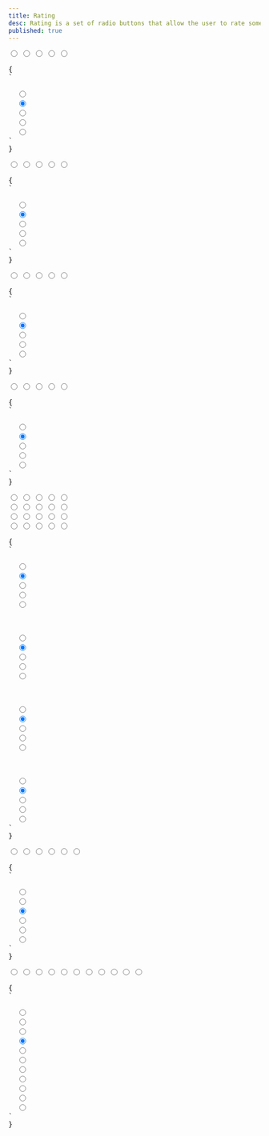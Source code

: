```yaml
---
title: Rating
desc: Rating is a set of radio buttons that allow the user to rate something.
published: true
---
```


<script>
  import Component from "@components/Component.svelte"
  import ClassTable from "@components/ClassTable.svelte"
  import { prefix } from '$lib/stores';
  import { replace } from '$lib/actions';
</script>

<ClassTable
data="{[
  { type:'component', class: 'rating', desc: 'Wrapper component for radio buttons' },
  { type:'modifier', class: 'rating-half', desc: 'To shows half of the shape' },
  { type:'modifier', class: 'rating-hidden', desc: 'hides the input. Useful to clear the the rating' },
  { type:'responsive', class: 'rating-lg', desc: 'Large rating' },
  { type:'responsive', class: 'rating-md', desc: 'Medium rating (default)' },
  { type:'responsive', class: 'rating-sm', desc: 'Small rating' },
  { type:'responsive', class: 'rating-xs', desc: 'Extra small rating' },
]}"
/>

<Component title="Rating">
<div class="rating">
  <input type="radio" name="rating-1" class="mask mask-star" />
  <input type="radio" name="rating-1" class="mask mask-star" checked />
  <input type="radio" name="rating-1" class="mask mask-star" />
  <input type="radio" name="rating-1" class="mask mask-star" />
  <input type="radio" name="rating-1" class="mask mask-star" />
</div>
<pre slot="html" use:replace={{ to: $prefix }}>{
`<div class="$$rating">
  <input type="radio" name="rating-1" class="$$mask $$mask-star" />
  <input type="radio" name="rating-1" class="$$mask $$mask-star" checked />
  <input type="radio" name="rating-1" class="$$mask $$mask-star" />
  <input type="radio" name="rating-1" class="$$mask $$mask-star" />
  <input type="radio" name="rating-1" class="$$mask $$mask-star" />
</div>`
}</pre>
</Component>

<Component title="mask-star-2 with warning color">
<div class="rating">
  <input type="radio" name="rating-2" class="mask mask-star-2 bg-orange-400" />
  <input type="radio" name="rating-2" class="mask mask-star-2 bg-orange-400" checked />
  <input type="radio" name="rating-2" class="mask mask-star-2 bg-orange-400" />
  <input type="radio" name="rating-2" class="mask mask-star-2 bg-orange-400" />
  <input type="radio" name="rating-2" class="mask mask-star-2 bg-orange-400" />
</div>
<pre slot="html" use:replace={{ to: $prefix }}>{
`<div class="$$rating">
  <input type="radio" name="rating-2" class="$$mask $$mask-star-2 bg-orange-400" />
  <input type="radio" name="rating-2" class="$$mask $$mask-star-2 bg-orange-400" checked />
  <input type="radio" name="rating-2" class="$$mask $$mask-star-2 bg-orange-400" />
  <input type="radio" name="rating-2" class="$$mask $$mask-star-2 bg-orange-400" />
  <input type="radio" name="rating-2" class="$$mask $$mask-star-2 bg-orange-400" />
</div>`
}</pre>
</Component>

<Component title="mask-heart with multiple colors">
<div class="gap-1 rating">
  <input type="radio" name="rating-3" class="mask mask-heart bg-red-400" />
  <input type="radio" name="rating-3" class="mask mask-heart bg-orange-400" checked />
  <input type="radio" name="rating-3" class="mask mask-heart bg-yellow-400" />
  <input type="radio" name="rating-3" class="mask mask-heart bg-lime-400" />
  <input type="radio" name="rating-3" class="mask mask-heart bg-green-400" />
</div>
<pre slot="html" use:replace={{ to: $prefix }}>{
`<div class="$$rating gap-1">
  <input type="radio" name="rating-3" class="$$mask $$mask-heart bg-red-400" />
  <input type="radio" name="rating-3" class="$$mask $$mask-heart bg-orange-400" checked />
  <input type="radio" name="rating-3" class="$$mask $$mask-heart bg-yellow-400" />
  <input type="radio" name="rating-3" class="$$mask $$mask-heart bg-lime-400" />
  <input type="radio" name="rating-3" class="$$mask $$mask-heart bg-green-400" />
</div>`
}</pre>
</Component>

<Component title="mask-star-2 with green-500 color">
<div class="rating">
  <input type="radio" name="rating-4" class="bg-green-500 mask mask-star-2" />
  <input type="radio" name="rating-4" class="bg-green-500 mask mask-star-2" checked />
  <input type="radio" name="rating-4" class="bg-green-500 mask mask-star-2" />
  <input type="radio" name="rating-4" class="bg-green-500 mask mask-star-2" />
  <input type="radio" name="rating-4" class="bg-green-500 mask mask-star-2" />
</div>
<pre slot="html" use:replace={{ to: $prefix }}>{
`<div class="$$rating">
  <input type="radio" name="rating-4" class="$$mask $$mask-star-2 bg-green-500" />
  <input type="radio" name="rating-4" class="$$mask $$mask-star-2 bg-green-500" checked />
  <input type="radio" name="rating-4" class="$$mask $$mask-star-2 bg-green-500" />
  <input type="radio" name="rating-4" class="$$mask $$mask-star-2 bg-green-500" />
  <input type="radio" name="rating-4" class="$$mask $$mask-star-2 bg-green-500" />
</div>`
}</pre>
</Component>

<Component title="Sizes">
<div class="flex flex-col gap-2 items-center">
  <div class="rating rating-xs">
    <input type="radio" name="rating-5" class="mask mask-star-2 bg-orange-400" />
    <input type="radio" name="rating-5" class="mask mask-star-2 bg-orange-400" checked />
    <input type="radio" name="rating-5" class="mask mask-star-2 bg-orange-400" />
    <input type="radio" name="rating-5" class="mask mask-star-2 bg-orange-400" />
    <input type="radio" name="rating-5" class="mask mask-star-2 bg-orange-400" />
  </div>
  <div class="rating rating-sm">
    <input type="radio" name="rating-6" class="mask mask-star-2 bg-orange-400" />
    <input type="radio" name="rating-6" class="mask mask-star-2 bg-orange-400" checked />
    <input type="radio" name="rating-6" class="mask mask-star-2 bg-orange-400" />
    <input type="radio" name="rating-6" class="mask mask-star-2 bg-orange-400" />
    <input type="radio" name="rating-6" class="mask mask-star-2 bg-orange-400" />
  </div>
  <div class="rating rating-md">
    <input type="radio" name="rating-7" class="mask mask-star-2 bg-orange-400" />
    <input type="radio" name="rating-7" class="mask mask-star-2 bg-orange-400" checked />
    <input type="radio" name="rating-7" class="mask mask-star-2 bg-orange-400" />
    <input type="radio" name="rating-7" class="mask mask-star-2 bg-orange-400" />
    <input type="radio" name="rating-7" class="mask mask-star-2 bg-orange-400" />
  </div>
  <div class="rating rating-lg">
    <input type="radio" name="rating-8" class="mask mask-star-2 bg-orange-400" />
    <input type="radio" name="rating-8" class="mask mask-star-2 bg-orange-400" checked />
    <input type="radio" name="rating-8" class="mask mask-star-2 bg-orange-400" />
    <input type="radio" name="rating-8" class="mask mask-star-2 bg-orange-400" />
    <input type="radio" name="rating-8" class="mask mask-star-2 bg-orange-400" />
  </div>
</div>
<pre slot="html" use:replace={{ to: $prefix }}>{
`<!-- xs -->
<div class="$$rating $$rating-xs">
  <input type="radio" name="rating-5" class="$$mask $$mask-star-2 bg-orange-400" />
  <input type="radio" name="rating-5" class="$$mask $$mask-star-2 bg-orange-400" checked />
  <input type="radio" name="rating-5" class="$$mask $$mask-star-2 bg-orange-400" />
  <input type="radio" name="rating-5" class="$$mask $$mask-star-2 bg-orange-400" />
  <input type="radio" name="rating-5" class="$$mask $$mask-star-2 bg-orange-400" />
</div>
<!-- sm -->
<div class="$$rating $$rating-sm">
  <input type="radio" name="rating-6" class="$$mask $$mask-star-2 bg-orange-400" />
  <input type="radio" name="rating-6" class="$$mask $$mask-star-2 bg-orange-400" checked />
  <input type="radio" name="rating-6" class="$$mask $$mask-star-2 bg-orange-400" />
  <input type="radio" name="rating-6" class="$$mask $$mask-star-2 bg-orange-400" />
  <input type="radio" name="rating-6" class="$$mask $$mask-star-2 bg-orange-400" />
</div>
<!-- md -->
<div class="$$rating $$rating-md">
  <input type="radio" name="rating-7" class="$$mask $$mask-star-2 bg-orange-400" />
  <input type="radio" name="rating-7" class="$$mask $$mask-star-2 bg-orange-400" checked />
  <input type="radio" name="rating-7" class="$$mask $$mask-star-2 bg-orange-400" />
  <input type="radio" name="rating-7" class="$$mask $$mask-star-2 bg-orange-400" />
  <input type="radio" name="rating-7" class="$$mask $$mask-star-2 bg-orange-400" />
</div>
<!-- lg -->
<div class="$$rating $$rating-lg">
  <input type="radio" name="rating-8" class="$$mask $$mask-star-2 bg-orange-400" />
  <input type="radio" name="rating-8" class="$$mask $$mask-star-2 bg-orange-400" checked />
  <input type="radio" name="rating-8" class="$$mask $$mask-star-2 bg-orange-400" />
  <input type="radio" name="rating-8" class="$$mask $$mask-star-2 bg-orange-400" />
  <input type="radio" name="rating-8" class="$$mask $$mask-star-2 bg-orange-400" />
</div>`
}</pre>
</Component>

<Component title="with `rating-hidden`" desc="`rating-hidden` is a hidden radio at the start to allow uses remove their rating.">
<div class="rating rating-lg">
  <input type="radio" name="rating-9" class="rating-hidden" />
  <input type="radio" name="rating-9" class="mask mask-star-2" />
  <input type="radio" name="rating-9" class="mask mask-star-2" checked />
  <input type="radio" name="rating-9" class="mask mask-star-2" />
  <input type="radio" name="rating-9" class="mask mask-star-2" />
  <input type="radio" name="rating-9" class="mask mask-star-2" />
</div>
<pre slot="html" use:replace={{ to: $prefix }}>{
`<div class="$$rating $$rating-lg">
  <input type="radio" name="rating-9" class="$$rating-hidden" />
  <input type="radio" name="rating-9" class="$$mask $$mask-star-2" />
  <input type="radio" name="rating-9" class="$$mask $$mask-star-2" checked />
  <input type="radio" name="rating-9" class="$$mask $$mask-star-2" />
  <input type="radio" name="rating-9" class="$$mask $$mask-star-2" />
  <input type="radio" name="rating-9" class="$$mask $$mask-star-2" />
</div>`
}</pre>
</Component>

<Component title="half stars">
<div class="rating rating-lg rating-half">
  <input type="radio" name="rating-10" class="rating-hidden" />
  <input type="radio" name="rating-10" class="bg-green-500 mask mask-star-2 mask-half-1" />
  <input type="radio" name="rating-10" class="bg-green-500 mask mask-star-2 mask-half-2" />
  <input type="radio" name="rating-10" class="bg-green-500 mask mask-star-2 mask-half-1" checked />
  <input type="radio" name="rating-10" class="bg-green-500 mask mask-star-2 mask-half-2" />
  <input type="radio" name="rating-10" class="bg-green-500 mask mask-star-2 mask-half-1" />
  <input type="radio" name="rating-10" class="bg-green-500 mask mask-star-2 mask-half-2" />
  <input type="radio" name="rating-10" class="bg-green-500 mask mask-star-2 mask-half-1" />
  <input type="radio" name="rating-10" class="bg-green-500 mask mask-star-2 mask-half-2" />
  <input type="radio" name="rating-10" class="bg-green-500 mask mask-star-2 mask-half-1" />
  <input type="radio" name="rating-10" class="bg-green-500 mask mask-star-2 mask-half-2" />
</div>
<pre slot="html" use:replace={{ to: $prefix }}>{
`<div class="$$rating $$rating-lg $$rating-half">
  <input type="radio" name="rating-10" class="rating-hidden" />
  <input type="radio" name="rating-10" class="bg-green-500 $$mask $$mask-star-2 $$mask-half-1" />
  <input type="radio" name="rating-10" class="bg-green-500 $$mask $$mask-star-2 $$mask-half-2" />
  <input type="radio" name="rating-10" class="bg-green-500 $$mask $$mask-star-2 $$mask-half-1" checked />
  <input type="radio" name="rating-10" class="bg-green-500 $$mask $$mask-star-2 $$mask-half-2" />
  <input type="radio" name="rating-10" class="bg-green-500 $$mask $$mask-star-2 $$mask-half-1" />
  <input type="radio" name="rating-10" class="bg-green-500 $$mask $$mask-star-2 $$mask-half-2" />
  <input type="radio" name="rating-10" class="bg-green-500 $$mask $$mask-star-2 $$mask-half-1" />
  <input type="radio" name="rating-10" class="bg-green-500 $$mask $$mask-star-2 $$mask-half-2" />
  <input type="radio" name="rating-10" class="bg-green-500 $$mask $$mask-star-2 $$mask-half-1" />
  <input type="radio" name="rating-10" class="bg-green-500 $$mask $$mask-star-2 $$mask-half-2" />
</div>`
}</pre>
</Component>

